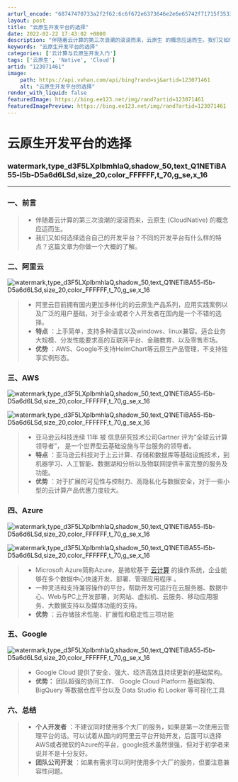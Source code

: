 ```yaml
---
arturl_encode: "68747470733a2f2f62:6c6f672e6373646e2e6e65742f71715f35333637333535312f:61727469636c652f64657461696c732f313233303731343631"
layout: post
title: "云原生开发平台的选择"
date: 2022-02-22 17:43:02 +0800
description: "伴随着云计算的第三次浪潮的滚滚而来，云原生 的概念应运而生。我们又如何选择适合自己的开发平台？伴随着"
keywords: "云原生开发平台的选择"
categories: ['云计算与云原生开发入门']
tags: ['云原生', 'Native', 'Cloud']
artid: "123071461"
image:
    path: https://api.vvhan.com/api/bing?rand=sj&artid=123071461
    alt: "云原生开发平台的选择"
render_with_liquid: false
featuredImage: https://bing.ee123.net/img/rand?artid=123071461
featuredImagePreview: https://bing.ee123.net/img/rand?artid=123071461
---
```


# 云原生开发平台的选择

### watermark,type_d3F5LXplbmhlaQ,shadow_50,text_Q1NETiBA55-l5b-D5a6d6LSd,size_20,color_FFFFFF,t_70,g_se,x_16

---

### 一、前言

> * 伴随着云计算的第三次浪潮的滚滚而来，云原生 (CloudNative) 的概念应运而生。
> * 我们又如何选择适合自己的开发平台？不同的开发平台有什么样的特点？这篇文章为你做一个大概的了解。

### 二、阿里云

![watermark,type_d3F5LXplbmhlaQ,shadow_50,text_Q1NETiBA55-l5b-D5a6d6LSd,size_20,color_FFFFFF,t_70,g_se,x_16](https://i-blog.csdnimg.cn/blog_migrate/435d28656843f70a3636cff7bac6ca21.png)

> * 阿里云目前拥有国内更加多样化的的云原生产品系列，应用实践案例以及广泛的用户基础，对于企业或者个人开发者在国内是一个不错的选择。
> * **特点**
>   ：上手简单，支持多种语言以及windows、linux兼容。适合业务大规模、分发性能要求高的互联网平台、金融教育、以及零售市场。
> * **优势**
>   ：AWS、Google不支持HelmChart等云原生产品管理，不支持独享实例形态。

### 三、AWS

![watermark,type_d3F5LXplbmhlaQ,shadow_50,text_Q1NETiBA55-l5b-D5a6d6LSd,size_20,color_FFFFFF,t_70,g_se,x_16](https://i-blog.csdnimg.cn/blog_migrate/794df48703e58e5c6a485993bab4d756.png)

![watermark,type_d3F5LXplbmhlaQ,shadow_50,text_Q1NETiBA55-l5b-D5a6d6LSd,size_20,color_FFFFFF,t_70,g_se,x_16](https://i-blog.csdnimg.cn/blog_migrate/2ea14ffcee483179e78078a06c18d08f.png)

> * 亚马逊云科技连续
>   11年 被 信息研究技术公司Gartner 评为“全球云计算领导者”， 是一个世界型云基础设施与平台服务的领导者。
> * **特点**
>   ：亚马逊云科技对于上云计算、存储和数据库等基础设施技术，到机器学习、人工智能、数据湖和分析以及物联网提供丰富完整的服务及功能。
> * **优势**
>   ：对于扩展的可见性与控制力、高隐私化与数据安全，对于一些小型的云计算产品优惠力度较大。

### 四、Azure

![watermark,type_d3F5LXplbmhlaQ,shadow_50,text_Q1NETiBA55-l5b-D5a6d6LSd,size_20,color_FFFFFF,t_70,g_se,x_16](https://i-blog.csdnimg.cn/blog_migrate/e6fd5cc9ecde8d3379fe92f5051f52d1.png)

![watermark,type_d3F5LXplbmhlaQ,shadow_50,text_Q1NETiBA55-l5b-D5a6d6LSd,size_20,color_FFFFFF,t_70,g_se,x_16](https://i-blog.csdnimg.cn/blog_migrate/d0f9dbec0e873d20a651dd0f71a4c74b.png)

> * Microsoft Azure简称Azure，是微软基于
>   [云计算](https://baike.baidu.com/item/%E4%BA%91%E8%AE%A1%E7%AE%97/9969353 "云计算")
>   的操作系统，企业能够在多个数据中心快速开发、部署、管理应用程序 。
> * 一种灵活和支持兼容操作的平台，帮助开发可运行在云服务器、数据中心、Web与PC上开发部署，对网站、虚拟机、云服务、移动应用服务、大数据支持以及媒体功能的支持。
> * **优势**
>   ：云存储技术性能、扩展性和稳定性三项功能

### 五、Google

![watermark,type_d3F5LXplbmhlaQ,shadow_50,text_Q1NETiBA55-l5b-D5a6d6LSd,size_20,color_FFFFFF,t_70,g_se,x_16](https://i-blog.csdnimg.cn/blog_migrate/ecbe477a763a01b3ad905b9bd5a929c2.png)

> * Google Cloud 提供了安全、强大、经济高效且持续更新的基础架构。
> * **优势：**
>   团队超强的协同工作、 Google Cloud Platform 基础架构、BigQuery 等数据仓库平台以及 Data Studio 和 Looker 等可视化工具

### 六、总结

> * **个人开发者**
>   ：不建议同时使用多个大厂的服务，如果是第一次使用云管理平台的话。可以试着从国内的阿里云平台开始开发，后面可以选择AWS或者微软的Azure的平台，google技术虽然很强，但对于初学者来说并不是十分友好。
> * **团队公司开发**
>   ：如果有需求可以同时使用多个大厂的服务，但要注意兼容性问题。